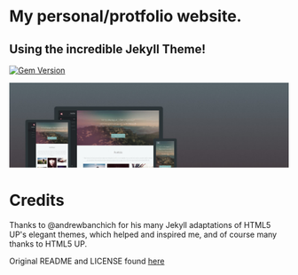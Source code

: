 # My personal/protfolio website.
 
## Using the incredible Jekyll Theme!

[![Gem Version](https://badge.fury.io/rb/jekyll-theme-prologue.svg)](https://badge.fury.io/rb/jekyll-theme-prologue)

![Prologue Theme](assets/images/screenshot.png "Prologue Theme Screenshot")

# Credits

Thanks to @andrewbanchich for his many Jekyll adaptations of HTML5 UP's elegant themes, which helped and inspired me, and of course many thanks to HTML5 UP.

Original README and LICENSE found [here](https://github.com/gmagannaDevelop/gmagannaDevelop.github.io/tree/master/TEMPLATE_DOCS)
